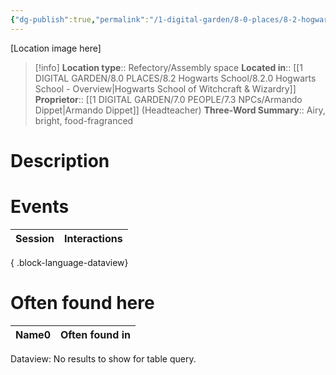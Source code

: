 ```yaml
---
{"dg-publish":true,"permalink":"/1-digital-garden/8-0-places/8-2-hogwarts-school/8-4-07-the-great-hall/","tags":["#place","hogwarts","service-building"]}
---
```


[Location image here]
>[!info]
>**Location type**::  Refectory/Assembly space
>**Located in**:: [[1 DIGITAL GARDEN/8.0 PLACES/8.2 Hogwarts School/8.2.0 Hogwarts School - Overview\|Hogwarts School of Witchcraft & Wizardry]]
>**Proprietor**:: [[1 DIGITAL GARDEN/7.0 PEOPLE/7.3 NPCs/Armando Dippet\|Armando Dippet]] (Headteacher)
>**Three-Word Summary**:: Airy, bright, food-fragranced

# Description


# Events

| Session | Interactions |
| ------- | ------------ |

{ .block-language-dataview}

# Often found here

<div><table class="dataview table-view-table"><thead class="table-view-thead"><tr class="table-view-tr-header"><th class="table-view-th"><span>Name</span><span class="dataview small-text">0</span></th><th class="table-view-th"><span>Often found in</span></th></tr></thead><tbody class="table-view-tbody"></tbody></table><div class="dataview dataview-error-box"><p class="dataview dataview-error-message">Dataview: No results to show for table query.</p></div></div>
